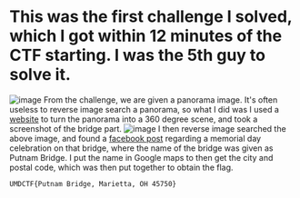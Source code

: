 # This was the first challenge I solved, which I got within 12 minutes of the CTF starting. I was the 5th guy to solve it.
![image](https://github.com/user-attachments/assets/88d33979-9a85-4fbc-815f-202698936853)
From the challenge, we are given a panorama image. It's often useless to reverse image search a panorama, so what I did was I used a [website](https://www.chiefarchitect.com/products/360-panorama-viewer/) to turn the panorama into a 360 degree scene, and took a screenshot of the bridge part.
![image](https://github.com/user-attachments/assets/5a2095a5-685c-41a8-8952-048687527931)
I then reverse image searched the above image, and found a [facebook post](https://www.facebook.com/100051181128902/posts/2267045090100363/) regarding a memorial day celebration on that bridge, where the name of the bridge was given as Putnam Bridge. I put the name in Google maps to then get the city and postal code, which was then put together to obtain the flag.

```UMDCTF{Putnam Bridge, Marietta, OH 45750}```

